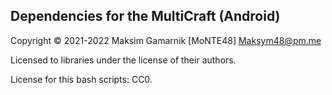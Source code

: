 ## Dependencies for the MultiCraft (Android)

Copyright © 2021-2022 Maksim Gamarnik [MoNTE48] <Maksym48@pm.me>

Licensed to libraries under the license of their authors.

License for this bash scripts: CC0.

